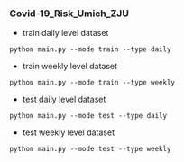 ### Covid-19_Risk_Umich_ZJU

- train daily level dataset

`python main.py --mode train --type daily`

- train weekly level dataset

`python main.py --mode train --type weekly`

- test daily level dataset

`python main.py --mode test --type daily`

- test weekly level dataset

`python main.py --mode test --type weekly`
